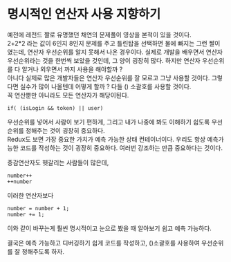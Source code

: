 # 명시적인 연산자 사용 지향하기

예전에 레전드 짤로 유명했던 채연의 문제풀이 영상을 본적이 있을 것이다.  
2+2\*2 라는 값이 6인지 8인지 문제를 주고 틀린탑을 선택하면 물에 빠지는 그런 짤이였는데, 연산자 우선순위를 알지 못해서 나온 경우이다.
실제로 개발을 배우면서 연산자 우선순위라는 것을 한번씩 보았을 것인데, 그 양이 굉장히 많다. 하지만 연산자 우선순위를 다 알거나 외우면서 까지 사용을 해야할까 ?  
아니다 실제로 많은 개발자들은 연산자 우선순위를 잘 모르고 그냥 사용할 것이다. 그렇다면 실수가 많이 나올텐데 어떻게 할까 ? 다들 () 소괄호를 사용할 것이다.  
꼭 연산뿐만 아니라도 모든 연산자가 해당이된다.

```
if( (isLogin && token) || user)
```

우선순위를 넣어서 사람이 보기 편하게, 그리고 내가 나중에 봐도 이해하기 쉽도록 우선순위를 정해주는 것이 굉장히 중요하다.  
Redux도 보면 가장 중요한 가치가 예측 가능한 상태 컨테이너이다. 우리도 항상 예측가능한 코드를 작성하는 것이 굉장히 중요하다. 여러번 강조하는 만큼 중요하다는 것이다.

증감연산자도 헷갈리는 사람들이 많은데,

```
number++
++number
```

이러한 연산자보다

```
number = number + 1;
number += 1;
```

이와 같이 바꾸는게 훨씬 명시적이고 눈으로 봤을 때 알아보기 쉽고 예측 가능하다.

결국은 예측 가능하고 디버깅하기 쉽게 코드를 작성하고, ()소괄호를 사용하여 우선순위를 잘 정해주도록 하자.
